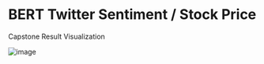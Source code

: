 # BERT Twitter Sentiment / Stock Price

Capstone Result Visualization 



![image](https://user-images.githubusercontent.com/114745325/194470771-19487401-0fd9-47f9-a872-072f424fd44f.png)



